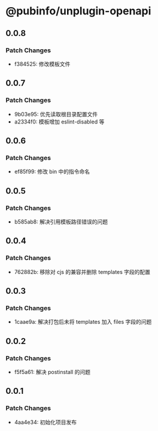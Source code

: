 # @pubinfo/unplugin-openapi

## 0.0.8

### Patch Changes

- f384525: 修改模板文件

## 0.0.7

### Patch Changes

- 9b03e95: 优先读取根目录配置文件
- a2334f0: 模板增加 eslint-disabled 等

## 0.0.6

### Patch Changes

- ef85f99: 修改 bin 中的指令命名

## 0.0.5

### Patch Changes

- b585ab8: 解决引用模板路径错误的问题

## 0.0.4

### Patch Changes

- 762882b: 移除对 cjs 的兼容并删除 templates 字段的配置

## 0.0.3

### Patch Changes

- 1caae9a: 解决打包后未将 templates 加入 files 字段的问题

## 0.0.2

### Patch Changes

- f5f5a61: 解决 postinstall 的问题

## 0.0.1

### Patch Changes

- 4aa4e34: 初始化项目发布
